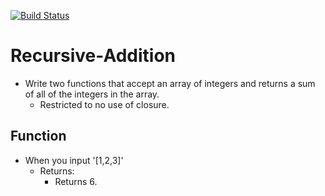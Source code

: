 [![Build Status](https://travis-ci.com/jlhiskey/code-challenge.svg?branch=master)](https://travis-ci.com/jlhiskey/code-challenge)

# Recursive-Addition
 - Write two functions that accept an array of integers and returns a sum of all of the integers in the array. 
    - Restricted to no use of closure.
 ## Function
 - When you input '[1,2,3]'
    - Returns:
        - Returns 6.
        
